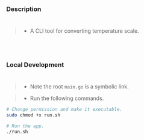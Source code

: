 ### Description
#
> - A CLI tool for converting temperature scale.

<br />
<br />



### Local Development
#
> - Note the root `main.go` is a symbolic link.

> - Run the following commands.

```bash
# Change permission and make it executable.
sudo chmod +x run.sh

# Run the app.
./run.sh
```
